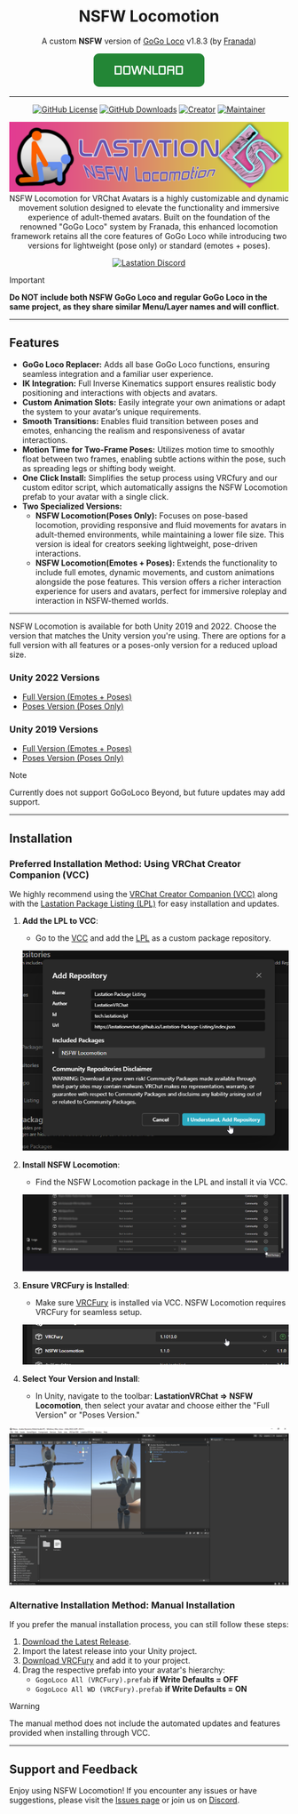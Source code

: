 <div align="center">

# NSFW Locomotion

A custom **NSFW** version of [GoGo Loco](https://teeth-fetch-gdl.craft.me/CxY701Ne9Ng5Ev) v1.8.3 (by [Franada](https://twitter.com/franadaVRC))

[![Download Now](./media/Download_Button.png)](https://lastationvrchat.github.io/Lastation-Package-Listing/)

---------------------------------------

[![GitHub License](https://img.shields.io/github/license/LastationVRChat/NSFW-Locomotion?style=for-the-badge&labelColor=c92078&color=e33b92)](https://github.com/LastationVRChat/NSFW-Locomotion/blob/main/LICENSE)
[![GitHub Downloads](https://img.shields.io/github/downloads/LastationVRChat/NSFW-Locomotion/total?style=for-the-badge&labelColor=c92078&color=e33b92)](https://github.com/LastationVRChat/NSFW-Locomotion/releases/latest)
[![Creator](https://img.shields.io/badge/Created%20By-Drake-696969?style=for-the-badge&labelColor=c92078&color=e33b92)](https://vrchat.com/home/user/usr_415fe19c-5030-429a-a6af-2121e304010e)
[![Maintainer](https://img.shields.io/badge/Maintained%20By-KuryKat-696969?style=for-the-badge&labelColor=c92078&color=e33b92)](https://vrchat.com/home/user/usr_88edd638-41f7-4b86-81d2-425589e38828)

![NSFW Locomotion Banner](./media/NSFWLocomotionBanner.png)
NSFW Locomotion for VRChat Avatars is a highly customizable and dynamic movement solution designed to elevate the functionality and immersive experience of adult-themed avatars. Built on the foundation of the renowned "GoGo Loco" system by Franada, this enhanced locomotion framework retains all the core features of GoGo Loco while introducing two versions for lightweight (pose only) or standard (emotes + poses).


[![Lastation Discord](https://discord.com/api/guilds/979168103063765022/widget.png?style=banner2)](https://discord.gg/lastation)

</div>

> [!IMPORTANT]
> **Do NOT include both NSFW GoGo Loco and regular GoGo Loco in the same project, as they share similar Menu/Layer names and will conflict.**

---------------------------------------

## Features
- **GoGo Loco Replacer:** Adds all base GoGo Loco functions, ensuring seamless integration and a familiar user experience.
- **IK Integration:** Full Inverse Kinematics support ensures realistic body positioning and interactions with objects and avatars.
- **Custom Animation Slots:** Easily integrate your own animations or adapt the system to your avatar’s unique requirements.
- **Smooth Transitions:** Enables fluid transition between poses and emotes, enhancing the realism and responsiveness of avatar interactions.
- **Motion Time for Two-Frame Poses:** Utilizes motion time to smoothly float between two frames, enabling subtle actions within the pose, such as spreading legs or shifting body weight.
- **One Click Install:** Simplifies the setup process using VRCfury and our custom editor script, which automatically assigns the NSFW Locomotion prefab to your avatar with a single click.
- **Two Specialized Versions:** 
  - **NSFW Locomotion(Poses Only):** Focuses on pose-based locomotion, providing responsive and fluid movements for avatars in adult-themed environments, while maintaining a lower file size. This version is ideal for creators seeking lightweight, pose-driven interactions.
  - **NSFW Locomotion(Emotes + Poses):** Extends the functionality to include full emotes, dynamic movements, and custom animations alongside the pose features. This version offers a richer interaction experience for users and avatars, perfect for immersive roleplay and interaction in NSFW-themed worlds.

---------------------------------------

NSFW Locomotion is available for both Unity 2019 and 2022. Choose the version that matches the Unity version you're using. There are options for a full version with all features or a poses-only version for a reduced upload size.

### Unity 2022 Versions

- [Full Version (Emotes + Poses)](https://github.com/LastationVRChat/NSFW-Locomotion/tree/2022/full)
- [Poses Version (Poses Only)](https://github.com/LastationVRChat/NSFW-Locomotion/tree/2022/poses)

### Unity 2019 Versions

- [Full Version (Emotes + Poses)](https://github.com/LastationVRChat/NSFW-Locomotion/tree/2019/full)
- [Poses Version (Poses Only)](https://github.com/LastationVRChat/NSFW-Locomotion/tree/2019/poses)

> [!NOTE]
> Currently does not support GoGoLoco Beyond, but future updates may add support.

---------------------------------------

## Installation

### Preferred Installation Method: Using VRChat Creator Companion (VCC)

We highly recommend using the [VRChat Creator Companion (VCC)](https://vcc.docs.vrchat.com/) along with the [Lastation Package Listing (LPL)](https://lastationvrchat.github.io/Lastation-Package-Listing/) for easy installation and updates.

1. **Add the LPL to VCC**:
   - Go to the [VCC](https://vcc.docs.vrchat.com/) and add the [LPL](https://lastationvrchat.github.io/Lastation-Package-Listing/) as a custom package repository.

   ![LPL Added to VCC](./media/LPLonVCC.png)

2. **Install NSFW Locomotion**:
   - Find the NSFW Locomotion package in the LPL and install it via VCC.

   ![NSFW Locomotion Package Installed](./media/NSFWLocoOnVCC.png)

3. **Ensure VRCFury is Installed**:
   - Make sure [VRCFury](https://vrcfury.com/download/) is installed via VCC. NSFW Locomotion requires VRCFury for seamless setup.

   ![VRCFury Installed](./media/VRCFuryOnVCC.png)

4. **Select Your Version and Install**:
   - In Unity, navigate to the toolbar: **LastationVRChat => NSFW Locomotion**, then select your avatar and choose either the "Full Version" or "Poses Version."

  ![Installing Prefab](./media/InstallingNSFWPrefabs.gif)

### Alternative Installation Method: Manual Installation

If you prefer the manual installation process, you can still follow these steps:

1. [Download the Latest Release](https://github.com/LastationVRChat/NSFW-Locomotion/releases/latest).
2. Import the latest release into your Unity project.
3. [Download VRCFury](https://vrcfury.com/download) and add it to your project.
4. Drag the respective prefab into your avatar's hierarchy:
   - `GogoLoco All (VRCFury).prefab` **if Write Defaults = OFF**
   - `GogoLoco All WD (VRCFury).prefab` **if Write Defaults = ON**

> [!WARNING]
> The manual method does not include the automated updates and features provided when installing through VCC.

---------------------------------------

## Support and Feedback

Enjoy using NSFW Locomotion! If you encounter any issues or have suggestions, please visit the [Issues page](https://github.com/LastationVRChat/NSFW-Locomotion/issues) or join us on [Discord](https://discord.gg/lastation).
